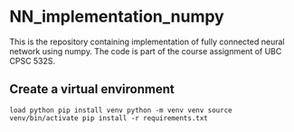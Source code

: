 # NN_implementation_numpy
This is the repository containing implementation of fully connected neural network using numpy. The code is part of the course assignment of UBC CPSC 532S.

## Create a virtual environment
`
load python
pip install venv
python -m venv venv
source venv/bin/activate
pip install -r requirements.txt
`


